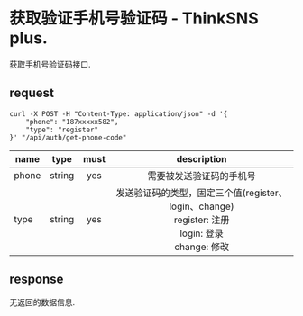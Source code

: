 # 获取验证手机号验证码 - ThinkSNS plus.
获取手机号验证码接口.

## request
```shell
curl -X POST -H "Content-Type: application/json" -d '{
    "phone": "187xxxxx582",
    "type": "register"
}' "/api/auth/get-phone-code"
```
| name     | type     | must     | description |
|----------|:--------:|:--------:|:--------:|
| phone    | string   | yes      | 需要被发送验证码的手机号 |
| type     | string   | yes      | 发送验证码的类型，固定三个值(register、login、change) <br /> register: 注册 <br /> login: 登录 <br /> change: 修改 |

## response
无返回的数据信息.